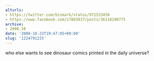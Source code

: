 ```yaml
---
alturls:
- https://twitter.com/bismark/status/972533450
- https://www.facebook.com/17803937/posts/36118290775
archive:
- 2008-10
date: '2008-10-23T19:47:05+00:00'
slug: '1224791225'
---
```


who else wants to see dinosaur comics printed in the daily universe?

